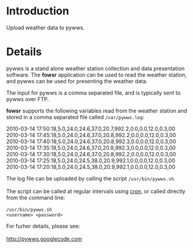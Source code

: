 # Introduction #

Upload weather data to pywws.

# Details #

pywws is a stand alone weather station collection and data presentation software. The **fowsr** application can be used to read the weather station, and pywws can be used for presenting the weather data.

The input for pywws is a comma separated file, and is typically sent to pywws over FTP.

**fowsr** supports the following variables read from the weather station and stored in a comma separated file called `/var/pywws.log`:

2010-03-14 17:50:18,5.0,24.0,24.6,37.0,20.7,992.2,0.0,0.0,12.0,0.3,00<br>
2010-03-14 17:45:18,5.0,24.0,24.6,37.0,20.8,992.2,0.0,0.0,12.0,0.3,00<br>
2010-03-14 17:40:18,5.0,24.0,24.6,37.0,20.8,992.3,0.0,0.0,12.0,0.3,00<br>
2010-03-14 17:35:18,5.0,24.0,24.6,37.0,20.8,992.3,0.0,0.0,12.0,0.3,00<br>
2010-03-14 17:30:18,5.0,24.0,24.6,37.0,20.8,992.2,0.0,0.0,12.0,0.3,00<br>
2010-03-14 17:25:18,5.0,24.0,24.5,38.0,20.9,992.1,0.0,0.0,12.0,0.3,00<br>
2010-03-14 17:20:18,5.0,24.0,24.5,38.0,20.9,992.1,0.0,0.0,12.0,0.3,00<br>

The log file can be uploaded by calling the script <code>/usr/bin/pywws.sh</code>.<br>
<br>
The script can be called at regular intervals using <a href='http://code.google.com/p/fowsr/wiki/cron'>cron</a>, or called directly from the command line:<br>
<br>
<code>/usr/bin/pywws.sh &lt;username&gt; &lt;password&gt;</code>

For furher details, please see:<br>
<br>
<a href='http://pywws.googlecode.com'>http://pywws.googlecode.com</a>